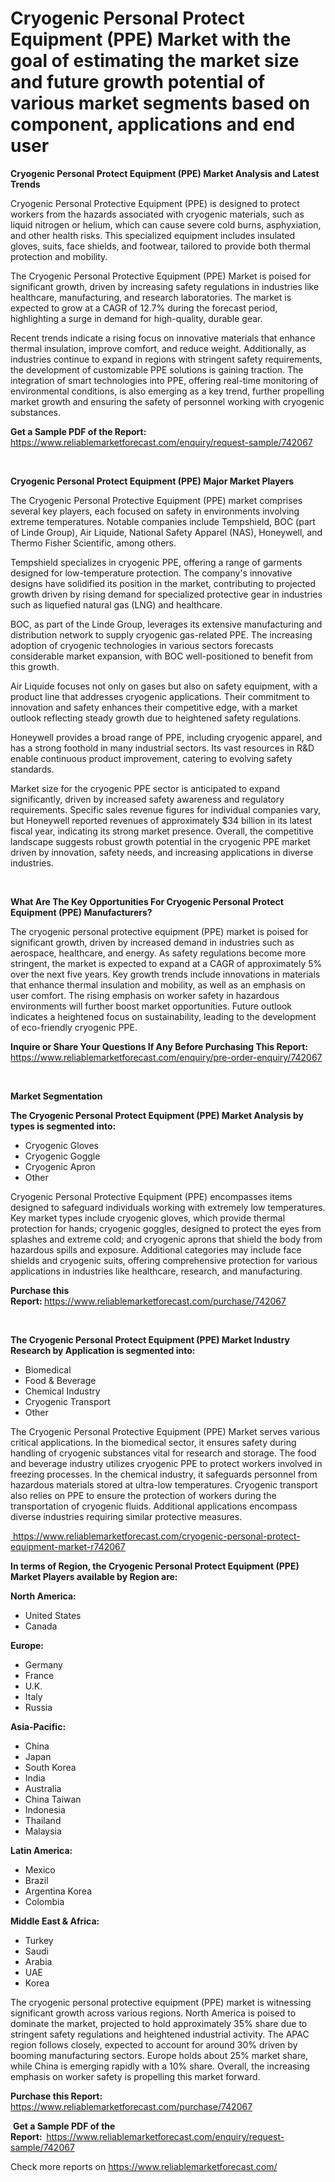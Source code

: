 <p><h1>Cryogenic Personal Protect Equipment (PPE) Market with the goal of estimating the market size and future growth potential of various market segments based on component, applications and end user</h1></p><p><strong>Cryogenic Personal Protect Equipment (PPE) Market Analysis and Latest Trends</strong></p>
<p><p>Cryogenic Personal Protective Equipment (PPE) is designed to protect workers from the hazards associated with cryogenic materials, such as liquid nitrogen or helium, which can cause severe cold burns, asphyxiation, and other health risks. This specialized equipment includes insulated gloves, suits, face shields, and footwear, tailored to provide both thermal protection and mobility.</p><p>The Cryogenic Personal Protective Equipment (PPE) Market is poised for significant growth, driven by increasing safety regulations in industries like healthcare, manufacturing, and research laboratories. The market is expected to grow at a CAGR of 12.7% during the forecast period, highlighting a surge in demand for high-quality, durable gear. </p><p>Recent trends indicate a rising focus on innovative materials that enhance thermal insulation, improve comfort, and reduce weight. Additionally, as industries continue to expand in regions with stringent safety requirements, the development of customizable PPE solutions is gaining traction. The integration of smart technologies into PPE, offering real-time monitoring of environmental conditions, is also emerging as a key trend, further propelling market growth and ensuring the safety of personnel working with cryogenic substances.</p></p>
<p><strong>Get a Sample PDF of the Report:&nbsp;</strong> <a href="https://www.reliablemarketforecast.com/enquiry/request-sample/742067?utm_campaign=3528&utm_medium=2&utm_source=Github&utm_content=ia&utm_term=05042025&utm_id=cryogenic-personal-protect-equipment-ppe">https://www.reliablemarketforecast.com/enquiry/request-sample/742067</a></p>
<p>&nbsp;</p>
<p><strong>Cryogenic Personal Protect Equipment (PPE) Major Market Players</strong></p>
<p><p>The Cryogenic Personal Protective Equipment (PPE) market comprises several key players, each focused on safety in environments involving extreme temperatures. Notable companies include Tempshield, BOC (part of Linde Group), Air Liquide, National Safety Apparel (NAS), Honeywell, and Thermo Fisher Scientific, among others. </p><p>Tempshield specializes in cryogenic PPE, offering a range of garments designed for low-temperature protection. The company's innovative designs have solidified its position in the market, contributing to projected growth driven by rising demand for specialized protective gear in industries such as liquefied natural gas (LNG) and healthcare.</p><p>BOC, as part of the Linde Group, leverages its extensive manufacturing and distribution network to supply cryogenic gas-related PPE. The increasing adoption of cryogenic technologies in various sectors forecasts considerable market expansion, with BOC well-positioned to benefit from this growth.</p><p>Air Liquide focuses not only on gases but also on safety equipment, with a product line that addresses cryogenic applications. Their commitment to innovation and safety enhances their competitive edge, with a market outlook reflecting steady growth due to heightened safety regulations.</p><p>Honeywell provides a broad range of PPE, including cryogenic apparel, and has a strong foothold in many industrial sectors. Its vast resources in R&D enable continuous product improvement, catering to evolving safety standards. </p><p>Market size for the cryogenic PPE sector is anticipated to expand significantly, driven by increased safety awareness and regulatory requirements. Specific sales revenue figures for individual companies vary, but Honeywell reported revenues of approximately $34 billion in its latest fiscal year, indicating its strong market presence. Overall, the competitive landscape suggests robust growth potential in the cryogenic PPE market driven by innovation, safety needs, and increasing applications in diverse industries.</p></p>
<p>&nbsp;</p>
<p><strong>What Are The Key Opportunities For Cryogenic Personal Protect Equipment (PPE) Manufacturers?</strong></p>
<p><p>The cryogenic personal protective equipment (PPE) market is poised for significant growth, driven by increased demand in industries such as aerospace, healthcare, and energy. As safety regulations become more stringent, the market is expected to expand at a CAGR of approximately 5% over the next five years. Key growth trends include innovations in materials that enhance thermal insulation and mobility, as well as an emphasis on user comfort. The rising emphasis on worker safety in hazardous environments will further boost market opportunities. Future outlook indicates a heightened focus on sustainability, leading to the development of eco-friendly cryogenic PPE.</p></p>
<p><strong>Inquire or Share Your Questions If Any Before Purchasing This Report:</strong> <a href="https://www.reliablemarketforecast.com/enquiry/pre-order-enquiry/742067?utm_campaign=3528&utm_medium=2&utm_source=Github&utm_content=ia&utm_term=05042025&utm_id=cryogenic-personal-protect-equipment-ppe">https://www.reliablemarketforecast.com/enquiry/pre-order-enquiry/742067</a></p>
<p>&nbsp;</p>
<p><strong>Market Segmentation</strong></p>
<p><strong>The Cryogenic Personal Protect Equipment (PPE) Market Analysis by types is segmented into:</strong></p>
<p><ul><li>Cryogenic Gloves</li><li>Cryogenic Goggle</li><li>Cryogenic Apron</li><li>Other</li></ul></p>
<p><p>Cryogenic Personal Protective Equipment (PPE) encompasses items designed to safeguard individuals working with extremely low temperatures. Key market types include cryogenic gloves, which provide thermal protection for hands; cryogenic goggles, designed to protect the eyes from splashes and extreme cold; and cryogenic aprons that shield the body from hazardous spills and exposure. Additional categories may include face shields and cryogenic suits, offering comprehensive protection for various applications in industries like healthcare, research, and manufacturing.</p></p>
<p><strong>Purchase this Report:&nbsp;</strong><a href="https://www.reliablemarketforecast.com/purchase/742067?utm_campaign=3528&utm_medium=2&utm_source=Github&utm_content=ia&utm_term=05042025&utm_id=cryogenic-personal-protect-equipment-ppe">https://www.reliablemarketforecast.com/purchase/742067</a></p>
<p>&nbsp;</p>
<p><strong>The Cryogenic Personal Protect Equipment (PPE) Market Industry Research by Application is segmented into:</strong></p>
<p><ul><li>Biomedical</li><li>Food & Beverage</li><li>Chemical Industry</li><li>Cryogenic Transport</li><li>Other</li></ul></p>
<p><p>The Cryogenic Personal Protective Equipment (PPE) Market serves various critical applications. In the biomedical sector, it ensures safety during handling of cryogenic substances vital for research and storage. The food and beverage industry utilizes cryogenic PPE to protect workers involved in freezing processes. In the chemical industry, it safeguards personnel from hazardous materials stored at ultra-low temperatures. Cryogenic transport also relies on PPE to ensure the protection of workers during the transportation of cryogenic fluids. Additional applications encompass diverse industries requiring similar protective measures.</p></p>
<p><a href="https://www.reliablemarketforecast.com/cryogenic-personal-protect-equipment-market-r742067?utm_campaign=3528&utm_medium=2&utm_source=Github&utm_content=ia&utm_term=05042025&utm_id=cryogenic-personal-protect-equipment-ppe">&nbsp;https://www.reliablemarketforecast.com/cryogenic-personal-protect-equipment-market-r742067</a></p>
<p><strong>In terms of Region, the Cryogenic Personal Protect Equipment (PPE) Market Players available by Region are:</strong></p>
<p>
    <p> <strong> North America: </strong>
        <ul>
            <li>United States</li>
            <li>Canada</li>
        </ul>
        </p> 
    <p> <strong> Europe: </strong>
        <ul>
            <li>Germany</li>
            <li>France</li>
            <li>U.K.</li>
            <li>Italy</li>
            <li>Russia</li>
        </ul>
        </p> 
    <p> <strong> Asia-Pacific: </strong>
        <ul>
            <li>China</li>
            <li>Japan</li>
            <li>South Korea</li>
            <li>India</li>
            <li>Australia</li>
            <li>China Taiwan</li>
            <li>Indonesia</li>
            <li>Thailand</li>
            <li>Malaysia</li>
        </ul>
        </p> 
    <p> <strong> Latin America: </strong>
        <ul>
            <li>Mexico</li>
            <li>Brazil</li>
            <li>Argentina Korea</li>
            <li>Colombia</li>
        </ul>
        </p> 
    <p> <strong> Middle East & Africa: </strong>
        <ul>
            <li>Turkey</li>
            <li>Saudi</li>
            <li>Arabia</li>
            <li>UAE</li>
            <li>Korea</li>
        </ul>
    </p>
    </p>
<p><p>The cryogenic personal protective equipment (PPE) market is witnessing significant growth across various regions. North America is poised to dominate the market, projected to hold approximately 35% share due to stringent safety regulations and heightened industrial activity. The APAC region follows closely, expected to account for around 30% driven by booming manufacturing sectors. Europe holds about 25% market share, while China is emerging rapidly with a 10% share. Overall, the increasing emphasis on worker safety is propelling this market forward.</p></p>
<p><strong>Purchase this Report: </strong><a href="https://www.reliablemarketforecast.com/purchase/742067?utm_campaign=3528&utm_medium=2&utm_source=Github&utm_content=ia&utm_term=05042025&utm_id=cryogenic-personal-protect-equipment-ppe">https://www.reliablemarketforecast.com/purchase/742067</a></p>
<p>&nbsp;<strong>Get a Sample PDF of the Report:&nbsp;&nbsp;</strong><a href="https://www.reliablemarketforecast.com/enquiry/request-sample/742067?utm_campaign=3528&utm_medium=2&utm_source=Github&utm_content=ia&utm_term=05042025&utm_id=cryogenic-personal-protect-equipment-ppe">https://www.reliablemarketforecast.com/enquiry/request-sample/742067</a></p>
<p><strong></strong></p>
<p>Check more reports on <a href="https://www.reliablemarketforecast.com/?utm_campaign=3528&utm_medium=2&utm_source=Github&utm_content=ia&utm_term=05042025&utm_id=cryogenic-personal-protect-equipment-ppe">https://www.reliablemarketforecast.com/</a></p>